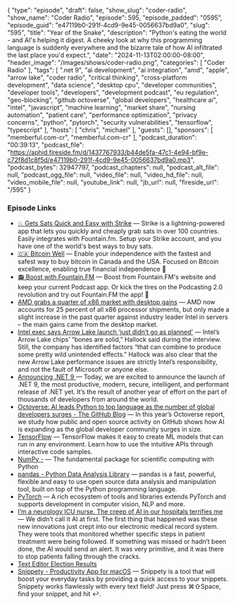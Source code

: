 {
  "type": "episode",
  "draft": false,
  "show_slug": "coder-radio",
  "show_name": "Coder Radio",
  "episode": 595,
  "episode_padded": "0595",
  "episode_guid": "e47119b0-291f-4cd9-9e45-0056637bd9a0",
  "slug": "595",
  "title": "Year of the Snake",
  "description": "Python's eating the world - and AI's helping it digest. A cheeky look at why this programming language is suddenly everywhere and the bizarre tale of how AI infiltrated the last place you'd expect.",
  "date": "2024-11-13T02:00:00-08:00",
  "header_image": "/images/shows/coder-radio.png",
  "categories": [
    "Coder Radio"
  ],
  "tags": [
    ".net 9",
    "ai development",
    "ai integration",
    "amd",
    "apple",
    "arrow lake",
    "coder radio",
    "critical thinking",
    "cross-platform development",
    "data science",
    "desktop cpu",
    "developer communities",
    "developer tools",
    "developers",
    "development podcast",
    "eu regulation",
    "geo-blocking",
    "github octoverse",
    "global developers",
    "healthcare ai",
    "intel",
    "javascript",
    "machine learning",
    "market share",
    "nursing automation",
    "patient care",
    "performance optimization",
    "privacy concerns",
    "python",
    "pytorch",
    "security vulnerabilities",
    "tensorflow",
    "typescript"
  ],
  "hosts": [
    "chris",
    "michael"
  ],
  "guests": [],
  "sponsors": [
    "memberful.com-cr",
    "memberful.com-cr"
  ],
  "podcast_duration": "00:39:13",
  "podcast_file": "https://aphid.fireside.fm/d/1437767933/b44de5fa-47c1-4e94-bf9e-c72f8d1c8f5d/e47119b0-291f-4cd9-9e45-0056637bd9a0.mp3",
  "podcast_bytes": 32947797,
  "podcast_chapters": null,
  "podcast_alt_file": null,
  "podcast_ogg_file": null,
  "video_file": null,
  "video_hd_file": null,
  "video_mobile_file": null,
  "youtube_link": null,
  "jb_url": null,
  "fireside_url": "/595"
}


### Episode Links

  * [💥 Gets Sats Quick and Easy with Strike](https://strike.me/ "💥 Gets Sats Quick and Easy with Strike") — Strike is a lightning-powered app that lets you quickly and cheaply grab sats in over 100 countries. Easily integrates with Fountain.fm. Setup your Strike account, and you have one of the world's best ways to buy sats.
  * [🇨🇦 Bitcoin Well](https://bitcoinwell.com/ "🇨🇦 Bitcoin Well") — Enable your independence with the fastest and safest way to buy bitcoin in Canada and the USA. Focused on Bitcoin excellence, enabling true financial independence 🥇
  * [📻 Boost with Fountain.FM](https://fountain.fm/ "📻 Boost with Fountain.FM") — Boost from Fountain.FM's website and keep your current Podcast app. Or kick the tires on the Podcasting 2.0 revolution and try out Fountain.FM the app! 🚀
  * [AMD grabs a quarter of x86 market with desktop gains](https://www.theregister.com/2024/11/12/amd_gains_on_intel/ "AMD grabs a quarter of x86 market with desktop gains") — AMD now accounts for 25 percent of all x86 processor shipments, but only made a slight increase in the past quarter against industry leader Intel in servers – the main gains came from the desktop market.
  * [Intel exec says Arrow Lake launch ‘just didn’t go as planned'](https://www.theverge.com/2024/11/9/24292221/intel-acknowledged-arrow-lake-performance-issues-robert-hallock-exec "Intel exec says Arrow Lake launch ‘just didn’t go as planned'") — Intel’s Arrow Lake chips’ “bones are solid,” Hallock said during the interview. Still, the company has identified factors “that can combine to produce some pretty wild unintended effects.” Hallock was also clear that the new Arrow Lake performance issues are strictly Intel’s responsibility, and not the fault of Microsoft or anyone else. 
  * [Announcing .NET 9 ](https://devblogs.microsoft.com/dotnet/announcing-dotnet-9/ "Announcing .NET 9 ") — Today, we are excited to announce the launch of .NET 9, the most productive, modern, secure, intelligent, and performant release of .NET yet. It’s the result of another year of effort on the part of thousands of developers from around the world.
  * [Octoverse: AI leads Python to top language as the number of global developers surges - The GitHub Blog](https://github.blog/news-insights/octoverse/octoverse-2024/ "Octoverse: AI leads Python to top language as the number of global developers surges - The GitHub Blog") — In this year’s Octoverse report, we study how public and open source activity on GitHub shows how AI is expanding as the global developer community surges in size. 
  * [TensorFlow](https://www.tensorflow.org/ "TensorFlow") — TensorFlow makes it easy to create ML models that can run in any environment. Learn how to use the intuitive APIs through interactive code samples.
  * [NumPy -](https://numpy.org/ "NumPy -") — The fundamental package for scientific computing with Python
  * [pandas - Python Data Analysis Library](https://pandas.pydata.org/ "pandas - Python Data Analysis Library") — pandas is a fast, powerful, flexible and easy to use open source data analysis and manipulation tool, built on top of the Python programming language. 
  * [PyTorch](https://pytorch.org/ "PyTorch") — A rich ecosystem of tools and libraries extends PyTorch and supports development in computer vision, NLP and more.
  * [I’m a neurology ICU nurse. The creep of AI in our hospitals terrifies me ](https://www.codastory.com/stayonthestory/nursing-ai-hospitals-robots-capture/ "I’m a neurology ICU nurse. The creep of AI in our hospitals terrifies me ") — We didn’t call it AI at first. The first thing that happened was these new innovations just crept into our electronic medical record system. They were tools that monitored whether specific steps in patient treatment were being followed. If something was missed or hadn’t been done, the AI would send an alert. It was very primitive, and it was there to stop patients falling through the cracks. 
  * [Text Editor Election Results](https://imgur.com/o9w0JPN "Text Editor Election Results")
  * [Snippety - Productivity App for macOS](https://snippety.app/ "Snippety - Productivity App for macOS") — Snippety is a tool that will boost your everyday tasks by providing a quick access to your snippets. Snippety works flawlessly with every text field! Just press ⌘⇧Space, find your snippet, and hit ↩︎. 


